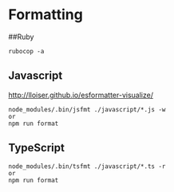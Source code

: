 # Formatting
##Ruby
```
rubocop -a
```

## Javascript
http://lloiser.github.io/esformatter-visualize/
```
node_modules/.bin/jsfmt ./javascript/*.js -w
or
npm run format
```

## TypeScript
```
node_modules/.bin/tsfmt ./javascript/*.ts -r
or
npm run format
```
